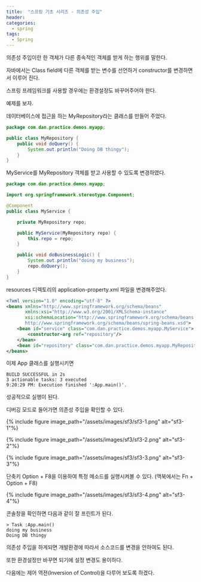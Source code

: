 ```yaml
---
title:  "스프링 기초 시리즈 - 의존성 주입"
header:
categories:
  - spring
tags:
  - Spring
---
```

   
 의존성 주입이란 한 객체가 다른 종속적인 객체를 받게 하는 행위를 말한다.

자바에서는 Class field에 다른 객체를 받는 변수를 선언하거 constructor를 변경하면서  이루어 진다.

스프링 프레임워크를 사용할 경우에는 환경설정도 바꾸어주어야 한다.

예제를 보자.

데이터베이스에 접근을 하는 MyRepository라는 클래스를 만들어 주었다.

```java
package com.dan.practice.demos.myapp;

public class MyRepository {
    public void doQuery() {
        System.out.println("Doing DB thingy");
    }
}

```

MyService를 MyRepository 객체를 받고 사용할 수 있도록 변경하였다.

```java
package com.dan.practice.demos.myapp;

import org.springframework.stereotype.Component;

@Component
public class MyService {

    private MyRepository repo;

    public MyService(MyRepository repo) {
        this.repo = repo;
    }

    public void doBusinessLogic() {
        System.out.println("doing my business");
        repo.doQuery();
    }
}
```

resources 디렉토리의 application-property.xml 파일을 변경해주었다.

```xml
<?xml version="1.0" encoding="utf-8" ?>
<beans xmlns="http://www.springframework.org/schema/beans"
       xmlns:xsi="http://www.w3.org/2001/XMLSchema-instance"
       xsi:schemaLocation="http://www.springframework.org/schema/beans 
       http://www.springframework.org/schema/beans/spring-beans.xsd">
    <bean id="service" class="com.dan.practice.demos.myapp.MyService">
        <constructor-arg ref="repository"/>
    </bean>
    <bean id="repository" class="com.dan.practice.demos.myapp.MyRepository"/>
</beans>
```

이제 App 클래스를 실행시키면

```
BUILD SUCCESSFUL in 2s
3 actionable tasks: 3 executed
9:20:29 PM: Execution finished ':App.main()'.
```

성공적으로 실행이 된다.

디버깅 모드로 들어가면 의존성 주입을 확인할 수 있다.

{% include figure image_path="/assets/images/sf3/sf3-1.png" alt="sf3-1"%}

{% include figure image_path="/assets/images/sf3/sf3-2.png" alt="sf3-2"%}

{% include figure image_path="/assets/images/sf3/sf3-3.png" alt="sf3-3"%}

단축키 Option + F8을 이용하여 특정 메소드를 실행시켜볼 수 있다. (맥북에서는 Fn + Option + F8)

{% include figure image_path="/assets/images/sf3/sf3-4.png" alt="sf3-4"%}

콘솔창을 확인하면 다음과 같이 잘 프린트가 된다.

```
> Task :App.main()
doing my business
Doing DB thingy
```

의존성 주입을 하게되면 개발환경에 따라서 소스코드를 변경을 안하여도 된다.

또한 환경설정만 바꾸면 되기에 설정 변경도 용이하다.

다음에는 제어 역젼(Inversion of Control)을 다루어 보도록 하겠다.

